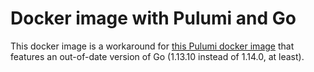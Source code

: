 # Docker image with Pulumi and Go
This docker image is a workaround for [this Pulumi docker image](https://github.com/pulumi/pulumi/blob/8a38ce2cb2d5476a5f9e31171dfafdc30dfcae10/dist/pulumi/Dockerfile) that features an out-of-date version of Go (1.13.10 instead of 1.14.0, at least).
